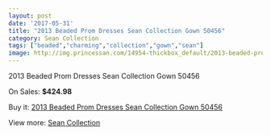 ```yaml
---
layout: post
date: '2017-05-31'
title: "2013 Beaded Prom Dresses Sean Collection Gown 50456"
category: Sean Collection
tags: ["beaded","charming","collection","gown","sean"]
image: http://img.princessan.com/14954-thickbox_default/2013-beaded-prom-dresses-sean-collection-gown-50456.jpg
---
```

2013 Beaded Prom Dresses Sean Collection Gown 50456

On Sales: **$424.98**
<a href="https://www.princessan.com/en/sean-collection/7006-2013-beaded-prom-dresses-sean-collection-gown-50456.html"><amp-img layout="responsive" width="600" height="600" src="//img.princessan.com/14954-thickbox_default/2013-beaded-prom-dresses-sean-collection-gown-50456.jpg" alt="2013 Beaded Prom Dresses Sean Collection Gown 50456 0" /></a>
<a href="https://www.princessan.com/en/sean-collection/7006-2013-beaded-prom-dresses-sean-collection-gown-50456.html"><amp-img layout="responsive" width="600" height="600" src="//img.princessan.com/14956-thickbox_default/2013-beaded-prom-dresses-sean-collection-gown-50456.jpg" alt="2013 Beaded Prom Dresses Sean Collection Gown 50456 1" /></a>
<a href="https://www.princessan.com/en/sean-collection/7006-2013-beaded-prom-dresses-sean-collection-gown-50456.html"><amp-img layout="responsive" width="600" height="600" src="//img.princessan.com/14955-thickbox_default/2013-beaded-prom-dresses-sean-collection-gown-50456.jpg" alt="2013 Beaded Prom Dresses Sean Collection Gown 50456 2" /></a>

Buy it: [2013 Beaded Prom Dresses Sean Collection Gown 50456](https://www.princessan.com/en/sean-collection/7006-2013-beaded-prom-dresses-sean-collection-gown-50456.html "2013 Beaded Prom Dresses Sean Collection Gown 50456")

View more: [Sean Collection](https://www.princessan.com/en/56-sean-collection "Sean Collection")